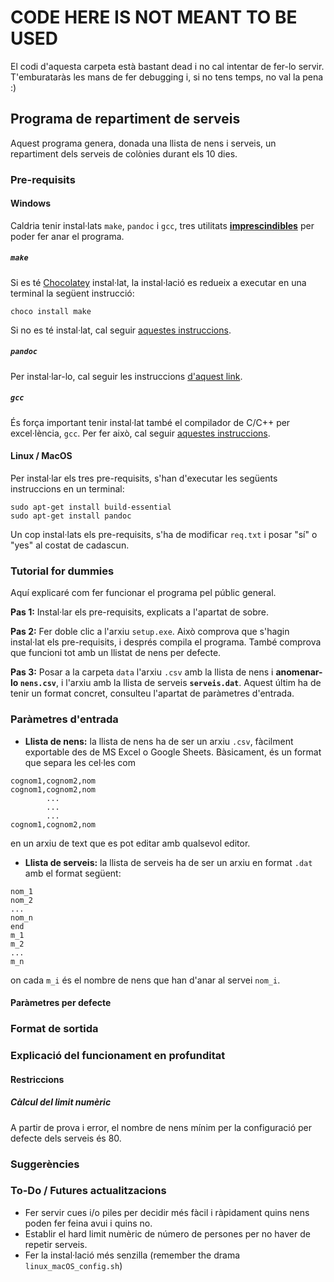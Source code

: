 # CODE HERE IS NOT MEANT TO BE USED

El codi d'aquesta carpeta està bastant dead i no cal intentar de fer-lo servir. T'emburataràs les mans de fer debugging i, si no tens temps, no val la pena :)

## Programa de repartiment de serveis

Aquest programa genera, donada una llista de nens i serveis, un repartiment dels serveis de colònies durant els 10 dies.

### Pre-requisits

#### Windows

Caldria tenir instal·lats `make`, `pandoc` i `gcc`, tres utilitats <u>**imprescindibles**</u> per poder fer anar el programa.

##### `make`

Si es té [Chocolatey](https://chocolatey.org/install) instal·lat, la instal·lació es redueix a executar en una terminal la següent instrucció:

```shell
choco install make
```

Si no es té instal·lat, cal seguir [aquestes instruccions](http://gnuwin32.sourceforge.net/packages/make.htm).

##### `pandoc`

Per instal·lar-lo, cal seguir les instruccions [d'aquest link](https://pandoc.org/installing.html).

##### `gcc`

És força important tenir instal·lat també el compilador de C/C++ per excel·lència, `gcc`. Per fer això, cal seguir [aquestes instruccions](https://gcc.gnu.org/install/binaries.html).

#### Linux / MacOS

Per instal·lar els tres pre-requisits, s'han d'executar les següents instruccions en un terminal:

```shell
sudo apt-get install build-essential
sudo apt-get install pandoc
```

Un cop instal·lats els pre-requisits, s'ha de modificar `req.txt` i posar "sí" o "yes" al costat de cadascun.

### Tutorial for dummies

Aquí explicaré com fer funcionar el programa pel públic general.

**Pas 1:** Instal·lar els pre-requisits, explicats a l'apartat de sobre.

**Pas 2:** Fer doble clic a l'arxiu `setup.exe`. Això comprova que s'hagin instal·lat els pre-requisits, i després  compila el programa. També comprova que funcioni tot amb un llistat de nens per defecte.

**Pas 3:** Posar a la carpeta `data` l'arxiu `.csv` amb la llista de nens i **anomenar-lo `nens.csv`**, i l'arxiu amb la llista de serveis **`serveis.dat`**. Aquest últim ha de tenir un format concret, consulteu l'apartat de paràmetres d'entrada.

### Paràmetres d'entrada

- **Llista de nens:** la llista de nens ha de ser un arxiu `.csv`, fàcilment exportable des de MS Excel o Google Sheets. Bàsicament, és un format que separa les cel·les com

```.csv
cognom1,cognom2,nom
cognom1,cognom2,nom
		...
		...
		...
cognom1,cognom2,nom
```

en un arxiu de text que es pot editar amb qualsevol editor.

- **Llista de serveis:** la llista de serveis ha de ser un arxiu en format `.dat` amb el format següent:
```.dat
nom_1
nom_2
...
nom_n
end
m_1
m_2
...
m_n
```
on cada `m_i` és el nombre de nens que han d'anar al servei `nom_i`.
#### Paràmetres per defecte

### Format de sortida

### Explicació del funcionament en profunditat

#### Restriccions

##### Càlcul del limit numèric
A partir de prova i error, el nombre de nens mínim per la configuració per defecte dels serveis és 80.

### Suggerències

### To-Do / Futures actualitzacions

- Fer servir cues i/o piles per decidir més fàcil i ràpidament quins nens poden fer feina avui i quins no.
- Establir el hard limit numèric de número de persones per no haver de repetir serveis.
- Fer la instal·lació més senzilla (remember the drama `linux_macOS_config.sh`)
